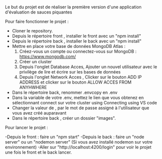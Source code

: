 Le but du projet est de réaliser la première version d'une application d'évaluation de sauces piquantes

Pour faire fonctionner le projet : 

- Cloner le repository.
- Depuis le répertoire front , installer le front avec un "npm install"
- Depuis le répertoire back , installer le back avec un "npm install"
- Mettre en place votre base de données MongoDB Atlas : 
    1) Créez-vous un compte ou connectez-vous sur MongoDB : https://www.mongodb.com/
    2) Créer un cluster 
    3) Depuis l'onglet Database Acces, Ajouter un nouvel utilisateur avec le privilège de lire et écrire sur les bases de données
    4) Depuis l'onglet Network Acces , Clicker sur le bouton ADD IP ADDRESS et clicker sur le bouton ALLOW ACCES FROM ANYHWHERE 
- Dans le répertoire back, renommer .envcopy en .env
- Dans la variable de votre .env, mettez le lien que vous obtenez en sélectionnant connect sur votre cluster using Connecting using VS code
- Changer la valeur de <password>, par le mot de passe assigné à l'utilisateur que vous avez créé auparavant
- Dans le répertoire back , créer un dossier "images".


Pour lancer le projet :

-Depuis le front : faire un "npm start"
-Depuis le back : faire un "node server" ou un "nodemon server" (Si vous avez installé nodemon sur votre environnement)
-Aller sur "http://localhost:4200/login" pour voir le projet une fois le front et le back lancer.
